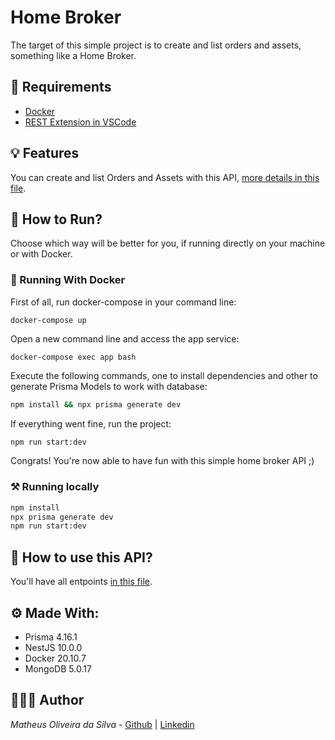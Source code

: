 # Home Broker

The target of this simple project is to create and list orders and assets, something like a Home Broker.

## 📝 Requirements

- [Docker](https://www.docker.com/get-started/)
- [REST Extension in VSCode](https://marketplace.visualstudio.com/items?itemName=humao.rest-client)

## 💡 Features

You can create and list Orders and Assets with this API, [more details in this file](api.http).

## 🚀 How to Run?

Choose which way will be better for you, if running directly on your machine or with Docker.

### 🐋 Running With Docker

First of all, run docker-compose in your command line:
```docker
docker-compose up
```
Open a new command line and access the app service:
```docker
docker-compose exec app bash
```
Execute the following commands, one to install dependencies and other to generate Prisma Models to work with database:
```bash
npm install && npx prisma generate dev
```

If everything went fine, run the project:
```bash
npm run start:dev
```

Congrats! You're now able to have fun with this simple home broker API ;)

### ⚒ Running locally

```bash
npm install
npx prisma generate dev
npm run start:dev
```
## 🔄 How to use this API?
You'll have all entpoints [in this file](api.http).


## ⚙️ Made With:

- Prisma 4.16.1
- NestJS 10.0.0
- Docker 20.10.7
- MongoDB 5.0.17

## 🧑🏻‍💻 Author

_Matheus Oliveira da Silva_ - [Github](https://github.com/matheusolivesilva) | [Linkedin](https://www.linkedin.com/in/matheusoliveirasilva/)